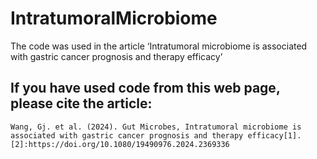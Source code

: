 # IntratumoralMicrobiome
The code was used in the article ‘Intratumoral microbiome is associated with gastric cancer prognosis and therapy efficacy’

## If you have used code from this web page, please cite the article:
```
Wang, Gj. et al. (2024). Gut Microbes, Intratumoral microbiome is associated with gastric cancer prognosis and therapy efficacy[1].
[2]:https://doi.org/10.1080/19490976.2024.2369336 
```

